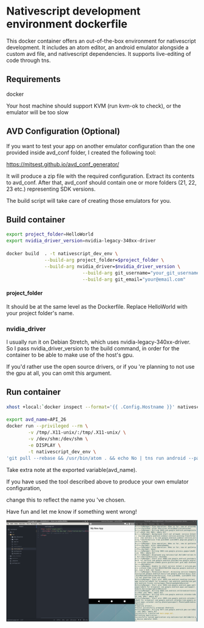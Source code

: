 # Nativescript development environment dockerfile

This docker container offers an out-of-the-box environment for nativescript development.
It includes an atom editor, an android emulator alongside a custom avd file, and nativescript dependencies.
It supports live-editing of code through tns.

## Requirements

docker

Your host machine should support KVM (run kvm-ok to check), or the emulator will be too slow

## AVD Configuration (Optional)

If you want to test your app on another emulator configuration than the one provided inside avd_conf folder, I created the following tool:

https://mitsest.github.io/avd_conf_generator/

It will produce a zip file with the required configuration.
Extract its contents to avd_conf.
After that, avd_conf should contain one or more folders (21, 22, 23 etc.) representing SDK versions.

The build script will take care of creating those emulators for you.

## Build container

```bash
export project_folder=HelloWorld
export nvidia_driver_version=nvidia-legacy-340xx-driver

docker build  . -t nativescript_dev_env \
              --build-arg project_folder=$project_folder \
              --build-arg nvidia_driver=$nvidia_driver_version \
							--build-arg git_username="your_git_username" \
							--build-arg git_email="your@email.com"
```


#### project_folder
It should be at the same level as the Dockerfile. Replace HelloWorld with your project folder's name.

### nvidia_driver
I usually run it on Debian Stretch, which uses nvidia-legacy-340xx-driver. So I pass nvidia_driver_version to the build command, in order for the container to be able to make use of the host's gpu.

If you'd rather use the open source drivers, or if you 're planning to not use the gpu at all, you can omit this argument.

## Run container


```bash
xhost +local:`docker inspect --format='{{ .Config.Hostname }}' nativescript_dev_env`

export avd_name=API_26
docker run --privileged --rm \
		-v /tmp/.X11-unix/:/tmp/.X11-unix/ \
		-v /dev/shm:/dev/shm \
		-e DISPLAY \
		-t nativescript_dev_env \
'git pull --rebase && /usr/bin/atom . && echo No | tns run android --path . --timeout 0 --device '"$avd_name"
```

Take extra note at the exported variable(avd_name).

If you have used the tool described above to produce your own emulator configuration,

change this to reflect the name you 've chosen.

Have fun and let me know if something went wrong!

![Screenshot](/nativescript_dev_env.png)
